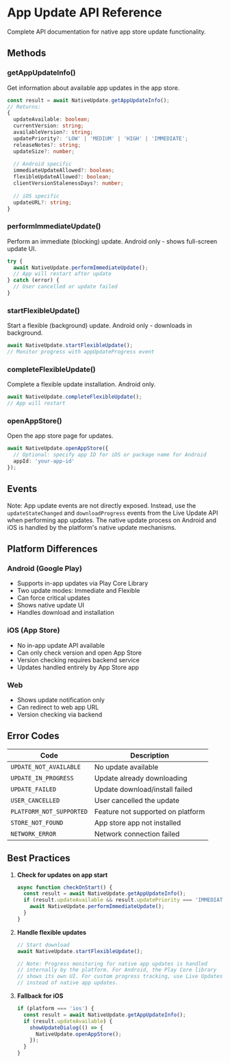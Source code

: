 # App Update API Reference

Complete API documentation for native app store update functionality.

## Methods

### getAppUpdateInfo()

Get information about available app updates in the app store.

```typescript
const result = await NativeUpdate.getAppUpdateInfo();
// Returns:
{
  updateAvailable: boolean;
  currentVersion: string;
  availableVersion?: string;
  updatePriority?: 'LOW' | 'MEDIUM' | 'HIGH' | 'IMMEDIATE';
  releaseNotes?: string;
  updateSize?: number;
  
  // Android specific
  immediateUpdateAllowed?: boolean;
  flexibleUpdateAllowed?: boolean;
  clientVersionStalenessDays?: number;
  
  // iOS specific
  updateURL?: string;
}
```

### performImmediateUpdate()

Perform an immediate (blocking) update. Android only - shows full-screen update UI.

```typescript
try {
  await NativeUpdate.performImmediateUpdate();
  // App will restart after update
} catch (error) {
  // User cancelled or update failed
}
```

### startFlexibleUpdate()

Start a flexible (background) update. Android only - downloads in background.

```typescript
await NativeUpdate.startFlexibleUpdate();
// Monitor progress with appUpdateProgress event
```

### completeFlexibleUpdate()

Complete a flexible update installation. Android only.

```typescript
await NativeUpdate.completeFlexibleUpdate();
// App will restart
```

### openAppStore()

Open the app store page for updates.

```typescript
await NativeUpdate.openAppStore({
  // Optional: specify app ID for iOS or package name for Android
  appId: 'your-app-id'
});
```

## Events

Note: App update events are not directly exposed. Instead, use the `updateStateChanged` and `downloadProgress` events from the Live Update API when performing app updates. The native update process on Android and iOS is handled by the platform's native update mechanisms.

## Platform Differences

### Android (Google Play)

- Supports in-app updates via Play Core Library
- Two update modes: Immediate and Flexible
- Can force critical updates
- Shows native update UI
- Handles download and installation

### iOS (App Store)

- No in-app update API available
- Can only check version and open App Store
- Version checking requires backend service
- Updates handled entirely by App Store app

### Web

- Shows update notification only
- Can redirect to web app URL
- Version checking via backend

## Error Codes

| Code | Description |
|------|-------------|
| `UPDATE_NOT_AVAILABLE` | No update available |
| `UPDATE_IN_PROGRESS` | Update already downloading |
| `UPDATE_FAILED` | Update download/install failed |
| `USER_CANCELLED` | User cancelled the update |
| `PLATFORM_NOT_SUPPORTED` | Feature not supported on platform |
| `STORE_NOT_FOUND` | App store app not installed |
| `NETWORK_ERROR` | Network connection failed |

## Best Practices

1. **Check for updates on app start**
   ```typescript
   async function checkOnStart() {
     const result = await NativeUpdate.getAppUpdateInfo();
     if (result.updateAvailable && result.updatePriority === 'IMMEDIATE') {
       await NativeUpdate.performImmediateUpdate();
     }
   }
   ```

2. **Handle flexible updates**
   ```typescript
   // Start download
   await NativeUpdate.startFlexibleUpdate();
   
   // Note: Progress monitoring for native app updates is handled
   // internally by the platform. For Android, the Play Core library
   // shows its own UI. For custom progress tracking, use Live Updates
   // instead of native app updates.
   ```

3. **Fallback for iOS**
   ```typescript
   if (platform === 'ios') {
     const result = await NativeUpdate.getAppUpdateInfo();
     if (result.updateAvailable) {
       showUpdateDialog(() => {
         NativeUpdate.openAppStore();
       });
     }
   }
   ```
